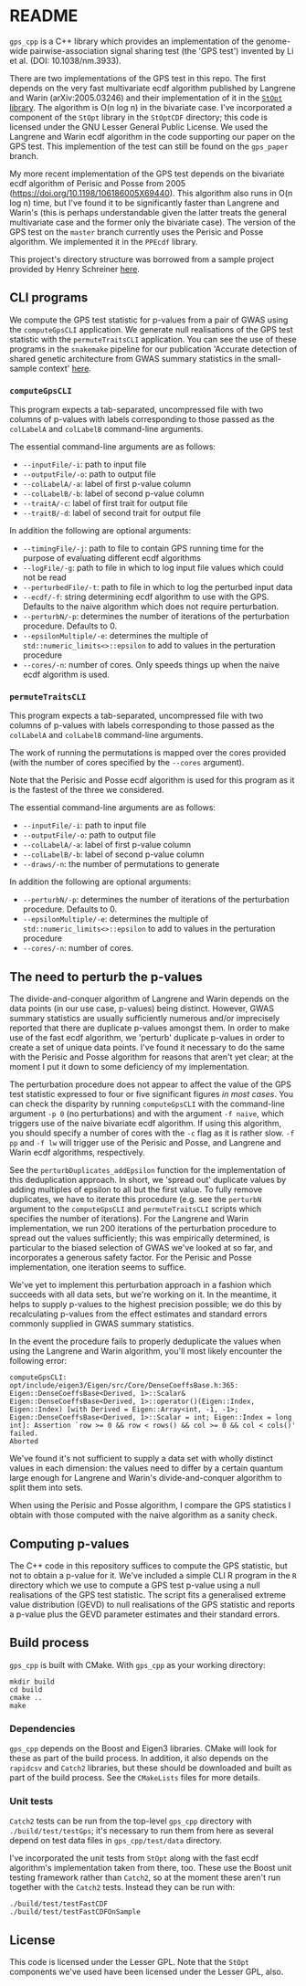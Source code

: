 # README

`gps_cpp` is a C++ library which provides an implementation of the genome-wide pairwise-association signal sharing test (the 'GPS test') invented by Li et al. (DOI: 10.1038/nm.3933).

There are two implementations of the GPS test in this repo. The first depends on the very fast multivariate ecdf algorithm published by Langrene and Warin (arXiv:2005.03246) and their implementation of it in the [`StOpt` library](https://gitlab.com/stochastic-control/StOpt). The algorithm is O(n log n) in the bivariate case. I've incorporated a component of the `StOpt` library in the `StOptCDF` directory; this code is licensed under the GNU Lesser General Public License. We used the Langrene and Warin ecdf algorithm in the code supporting our paper on the GPS test. This implemention of the test can still be found on the `gps_paper` branch.

My more recent implementation of the GPS test depends on the bivariate ecdf algorithm of Perisic and Posse from 2005 (https://doi.org/10.1198/106186005X69440). This algorithm also runs in O(n log n) time, but I've found it to be significantly faster than Langrene and Warin's (this is perhaps understandable given the latter treats the general multivariate case and the former only the bivariate case). The version of the GPS test on the `master` branch currently uses the Perisic and Posse algorithm. We implemented it in the `PPEcdf` library.

This project's directory structure was borrowed from a sample project provided by Henry Schreiner [here](https://gitlab.com/CLIUtils/modern-cmake/-/tree/master/examples/extended-project).

## CLI programs

We compute the GPS test statistic for p-values from a pair of GWAS using the `computeGpsCLI` application. We generate null realisations of the GPS test statistic with the `permuteTraitsCLI` application. You can see the use of these programs in the `snakemake` pipeline for our publication 'Accurate detection of shared genetic architecture from GWAS summary statistics in the small-sample context' [here](https://github.com/twillis209/gps_paper_pipeline).

### `computeGpsCLI`

This program expects a tab-separated, uncompressed file with two columns of p-values with labels corresponding to those passed as the `colLabelA` and `colLabelB` command-line arguments.

The essential command-line arguments are as follows:
- `--inputFile/-i`: path to input file
- `--outputFile/-o`: path to output file
- `--colLabelA/-a`: label of first p-value column
- `--colLabelB/-b`: label of second p-value column
- `--traitA/-c`: label of first trait for output file
- `--traitB/-d`: label of second trait for output file

In addition the following are optional arguments:
- `--timingFile/-j`: path to file to contain GPS running time for the purpose of evaluating different ecdf algorithms
- `--logFile/-g`: path to file in which to log input file values which could not be read
- `--perturbedFile/-t`: path to file in which to log the perturbed input data
- `--ecdf/-f`: string determining ecdf algorithm to use with the GPS. Defaults to the naive algorithm which does not require perturbation.
- `--perturbN/-p`: determines the number of iterations of the perturbation procedure. Defaults to 0.
- `--epsilonMultiple/-e`: determines the multiple of `std::numeric_limits<>::epsilon` to add to values in the perturation procedure
- `--cores/-n`: number of cores. Only speeds things up when the naive ecdf algorithm is used.

### `permuteTraitsCLI`

This program expects a tab-separated, uncompressed file with two columns of p-values with labels corresponding to those passed as the `colLabelA` and `colLabelB` command-line arguments.

The work of running the permutations is mapped over the cores provided (with the number of cores specified by the `--cores` argument).

Note that the Perisic and Posse ecdf algorithm is used for this program as it is the fastest of the three we considered.

The essential command-line arguments are as follows:
- `--inputFile/-i`: path to input file
- `--outputFile/-o`: path to output file
- `--colLabelA/-a`: label of first p-value column
- `--colLabelB/-b`: label of second p-value column
- `--draws/-n`: the number of permutations to generate

In addition the following are optional arguments:
- `--perturbN/-p`: determines the number of iterations of the perturbation procedure. Defaults to 0.
- `--epsilonMultiple/-e`: determines the multiple of `std::numeric_limits<>::epsilon` to add to values in the perturation procedure
- `--cores/-n`: number of cores. 

## The need to perturb the p-values

The divide-and-conquer algorithm of Langrene and Warin depends on the data points (in our use case, p-values) being distinct. However, GWAS summary statistics are usually sufficiently numerous and/or imprecisely reported that there are duplicate p-values amongst them. In order to make use of the fast ecdf algorithm, we 'perturb' duplicate p-values in order to create a set of unique data points. I've found it necessary to do the same with the Perisic and Posse algorithm for reasons that aren't yet clear; at the moment I put it down to some deficiency of my implementation.

The perturbation procedure does not appear to affect the value of the GPS test statistic expressed to four or five significant figures *in most cases*. You can check the disparity by running `computeGpsCLI` with the command-line argument `-p 0` (no perturbations) and with the argument `-f naive`, which triggers use of the naive bivariate ecdf algorithm. If using this algorithm, you should specify a number of cores with the `-c` flag as it is rather slow. `-f pp` and `-f lw` will trigger use of the Perisic and Posse, and Langrene and Warin ecdf algorithms, respectively.

See the `perturbDuplicates_addEpsilon` function for the implementation of this deduplication approach. In short, we 'spread out' duplicate values by adding multiples of epsilon to all but the first value. To fully remove duplicates, we have to iterate this procedure (e.g. see the `perturbN` argument to the `computeGpsCLI` and `permuteTraitsCLI` scripts which specifies the number of iterations). For the Langrene and Warin implementation, we run 200 iterations of the perturbation procedure to spread out the values sufficiently; this was empirically determined, is particular to the biased selection of GWAS we've looked at so far, and incorporates a generous safety factor. For the Perisic and Posse implementation, one iteration seems to suffice.

We've yet to implement this perturbation approach in a fashion which succeeds with all data sets, but we're working on it. In the meantime, it helps to supply p-values to the highest precision possible; we do this by recalculating p-values from the effect estimates and standard errors commonly supplied in GWAS summary statistics.

In the event the procedure fails to properly deduplicate the values when using the Langrene and Warin algorithm, you'll most likely encounter the following error:

```
computeGpsCLI: opt/include/eigen3/Eigen/src/Core/DenseCoeffsBase.h:365: Eigen::DenseCoeffsBase<Derived, 1>::Scalar& Eigen::DenseCoeffsBase<Derived, 1>::operator()(Eigen::Index, Eigen::Index) [with Derived = Eigen::Array<int, -1, -1>; Eigen::DenseCoeffsBase<Derived, 1>::Scalar = int; Eigen::Index = long int]: Assertion `row >= 0 && row < rows() && col >= 0 && col < cols()' failed.
Aborted
```

We've found it's not sufficient to supply a data set with wholly distinct values in each dimension: the values need to differ by a certain quantum large enough for Langrene and Warin's divide-and-conquer algorithm to split them into sets.

When using the Perisic and Posse algorithm, I compare the GPS statistics I obtain with those computed with the naive algorithm as a sanity check.

## Computing p-values

The C++ code in this repository suffices to compute the GPS statistic, but not to obtain a p-value for it. We've included a simple CLI R program in the `R` directory which we use to compute a GPS test p-value using a null realisations of the GPS test statistic. The script fits a generalised extreme value distribution (GEVD) to null realisations of the GPS statistic and reports a p-value plus the GEVD parameter estimates and their standard errors.

## Build process

`gps_cpp` is built with CMake. With `gps_cpp` as your working directory:

```
mkdir build
cd build
cmake ..
make
```

### Dependencies

`gps_cpp` depends on the Boost and Eigen3 libraries. CMake will look for these as part of the build process. In addition, it also depends on the `rapidcsv` and `Catch2` libraries, but these should be downloaded and built as part of the build process. See the `CMakeLists` files for more details.

### Unit tests

`Catch2` tests can be run from the top-level `gps_cpp` directory with `./build/test/testGps`; it's necessary to run them from here as several depend on test data files in `gps_cpp/test/data` directory.

I've incorporated the unit tests from `StOpt` along with the fast ecdf algorithm's implementation taken from there, too. These use the Boost unit testing framework rather than `Catch2`, so at the moment these aren't run together with the `Catch2` tests. Instead they can be run with:

```
./build/test/testFastCDF
./build/test/testFastCDFOnSample
```

## License

This code is licensed under the Lesser GPL. Note that the `StOpt` components we've used have been licensed under the Lesser GPL, also.
